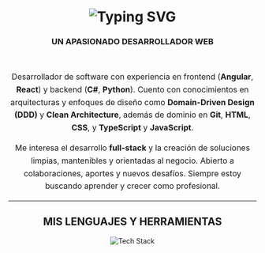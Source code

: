 <h1 align="center">
  <img 
    src="https://readme-typing-svg.herokuapp.com/?font=Righteous&size=35&center=true&vCenter=true&width=500&height=70&duration=4000&lines=Hola!;+Soy+Santiago+Zapata!" 
    alt="Typing SVG"
  />
</h1>

<h3 align="center">UN APASIONADO DESARROLLADOR WEB</h3>

<br/>

<div align="center" style="max-width: 800px; margin: auto; font-size: 16px; line-height: 1.6;">
  <p>
    Desarrollador de software con experiencia en frontend (<strong>Angular</strong>, <strong>React</strong>) y backend (<strong>C#</strong>, <strong>Python</strong>).
    Cuento con conocimientos en arquitecturas y enfoques de diseño como <strong>Domain-Driven Design (DDD)</strong> y <strong>Clean Architecture</strong>, además de dominio en
    <strong>Git</strong>, <strong>HTML</strong>, <strong>CSS</strong>, y <strong>TypeScript</strong> y <strong>JavaScript</strong>.
  </p>

  <p>
    Me interesa el desarrollo <strong>full-stack</strong> y la creación de soluciones limpias, mantenibles y orientadas al negocio.
    Abierto a colaboraciones, aportes y nuevos desafíos. Siempre estoy buscando aprender y crecer como profesional.
  </p>
</div>

<hr/>

<h2 align="center">MIS LENGUAJES Y HERRAMIENTAS</h2>

<div align="center">
  <img 
    src="https://skillicons.dev/icons?i=python,cs,java,html,css,mysql,visualstudio,vscode,pycharm,dotnet,angular" 
    alt="Tech Stack"
  />
</div>